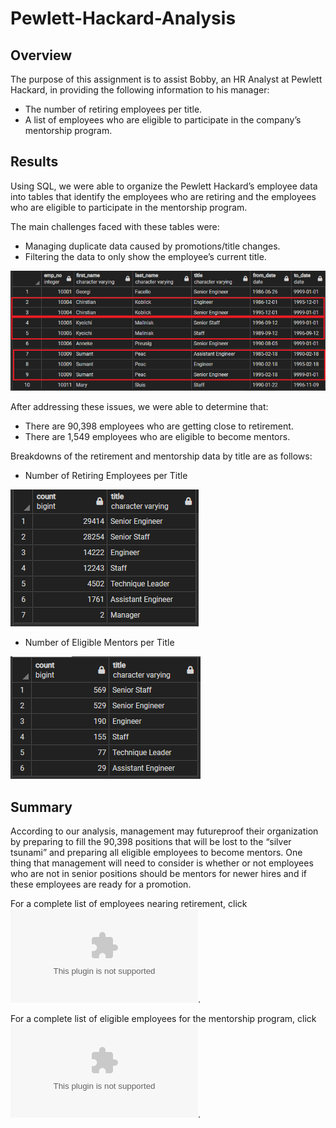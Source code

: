 # Pewlett-Hackard-Analysis

## Overview
The purpose of this assignment is to assist Bobby, an HR Analyst at Pewlett Hackard, in providing the following information to his manager:

-	The number of retiring employees per title.
-	A list of employees who are eligible to participate in the company’s mentorship program. 

## Results
Using SQL, we were able to organize the Pewlett Hackard’s employee data into tables that identify the employees who are retiring and the employees who are eligible to participate in the mentorship program.

The main challenges faced with these tables were:

-	Managing duplicate data caused by promotions/title changes.
-	Filtering the data to only show the employee’s current title. 

![retirement_titles](/retirement_titles.png)

After addressing these issues, we were able to determine that:

-	There are 90,398 employees who are getting close to retirement.
-	There are 1,549 employees who are eligible to become mentors. 

Breakdowns of the retirement and mentorship data by title are as follows:

- Number of Retiring Employees per Title

![retirement_count](/retirement_count.PNG)

- Number of Eligible Mentors per Title

![mentorship_count](/mentorship_count.PNG)

## Summary
According to our analysis, management may futureproof their organization by preparing to fill the 90,398 positions that will be lost to the “silver tsunami” and preparing all eligible employees to become mentors. One thing that management will need to consider is whether or not employees who are not in senior positions should be mentors for newer hires and if these employees are ready for a promotion.

For a complete list of employees nearing retirement, click ![here](/Data/retirement_titles.csv).

For a complete list of eligible employees for the mentorship program, click ![here](/Data/mentorship_eligibility.csv).
